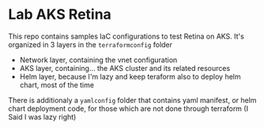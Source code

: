 # Lab AKS Retina

This repo contains samples IaC configurations to test Retina on AKS.
It's organized in 3 layers in the `terraformconfig` folder

- Network layer, containing the vnet configuration
- AKS layer, containing... the AKS cluster and its related resources
- Helm layer, because I'm lazy and keep teraform also to deploy helm chart, most of the time

There is additionaly a `yamlconfig` folder that contains yaml manifest, or helm chart deployment code, for those which are not done through terraform (I Said I was lazy right)